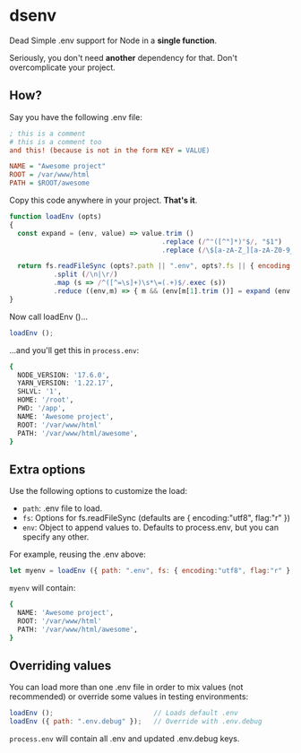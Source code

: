 # dsenv

Dead Simple .env support for Node in a **single function**.

Seriously, you don't need **another** dependency for that. Don't overcomplicate your project.

## How?

Say you have the following .env file:

```ini
; this is a comment
# this is a comment too
and this! (because is not in the form KEY = VALUE)

NAME = "Awesome project"
ROOT = /var/www/html
PATH = $ROOT/awesome
```

Copy this code anywhere in your project. **That's it**.

```js
function loadEnv (opts)
{
  const expand = (env, value) => value.trim ()
                                      .replace (/^"([^"]*)"$/, "$1")
                                      .replace (/\$[a-zA-Z_][a-zA-Z0-9_]*/g, m => expand (env, env[m.substr (1)]));

  return fs.readFileSync (opts?.path || ".env", opts?.fs || { encoding:"utf8", flag:"r" })
           .split (/\n|\r/)
           .map (s => /^([^=\s]+)\s*\=(.+)$/.exec (s))
           .reduce ((env,m) => { m && (env[m[1].trim ()] = expand (env, m[2])); return env; }, opts?.env || process.env);
}
```

Now call loadEnv ()...

```js
loadEnv ();
```

...and you'll get this in ```process.env```:

```sh
{
  NODE_VERSION: '17.6.0',
  YARN_VERSION: '1.22.17',
  SHLVL: '1',
  HOME: '/root',
  PWD: '/app',
  NAME: 'Awesome project',
  ROOT: '/var/www/html'
  PATH: '/var/www/html/awesome',
}
```

## Extra options

Use the following options to customize the load:

- ```path```: .env file to load.
- ```fs```:   Options for fs.readFileSync (defaults are { encoding:"utf8", flag:"r" })
- ```env```:  Object to append values to. Defaults to process.env, but you can specify any other.

For example, reusing the .env above:

```js
let myenv = loadEnv ({ path: ".env", fs: { encoding:"utf8", flag:"r" }, env:{}});
```

```myenv``` will contain:

```sh
{
  NAME: 'Awesome project',
  ROOT: '/var/www/html'
  PATH: '/var/www/html/awesome',
}
```

## Overriding values

You can load more than one .env file in order to mix values (not recommended) or override some values in testing environments:

```js
loadEnv ();                         // Loads default .env
loadEnv ({ path: ".env.debug" });   // Override with .env.debug
```

```process.env``` will contain all .env and updated .env.debug keys.

